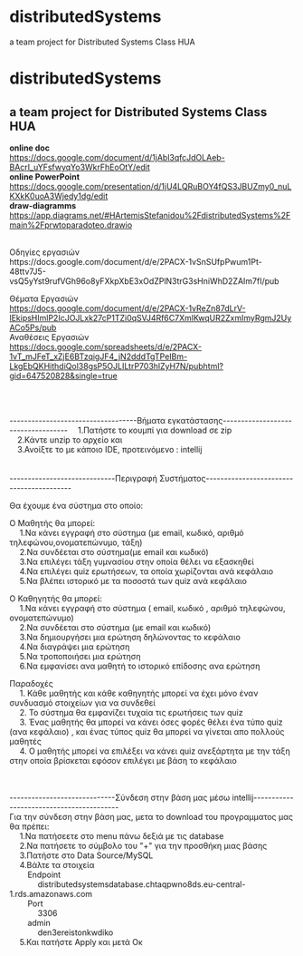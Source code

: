 # distributedSystems
a team project for Distributed Systems Class HUA
# distributedSystems
a team project for Distributed Systems Class HUA
-----------------------------------------------------------------------
 
**online doc**<br /> https://docs.google.com/document/d/1jAbl3qfcJdOLAeb-BAcrI_uYFsfwyqYo3WkrFhEoOtY/edit 
<br />**online PowerPoint**<br /> https://docs.google.com/presentation/d/1jU4LQRuBOY4fQS3JBUZmy0_nuLKXkK0uoA3Wjedy1dg/edit </br>
**draw-diagramms** <br/> https://app.diagrams.net/#HArtemisStefanidou%2FdistributedSystems%2Fmain%2Fprwtoparadoteo.drawio 
</br>

<br />
Οδηγίες εργασιών
<br />
https://docs.google.com/document/d/e/2PACX-1vSnSUfpPwum1Pt-48ttv7J5-vsQ5yYst9rufVGh96o8yFXkpXbE3xOdZPlN3trG3sHniWhD2ZAIm7fI/pub
<br />

Θέματα Εργασιών
<br />
https://docs.google.com/document/d/e/2PACX-1vReZn87dLrV-lEkipsHImlP2IcJOJLxk27cP1TZi0qSVJ4Rf6C7XmlKwqUR2ZxmImyRgmJ2UyACo5Ps/pub
<br />
Αναθέσεις Εργασιών<br />
https://docs.google.com/spreadsheets/d/e/2PACX-1vT_mJFeT_xZjE6BTzqigJF4_jN2dddTgTPeIBm-LkgEbQKHithdiQol38gsP5OJLILtrP703hlZyH7N/pubhtml?gid=647520828&single=true

<br /><br />

-----------------------------------Βήματα εγκατάστασης-----------------------------------
&emsp;1.Πατήστε το κουμπί για download σε zip<br />
&emsp;2.Κάντε unzip το αρχείο και <br />
&emsp;3.Ανοίξτε το με κάποιο IDE, προτεινόμενο : intellij<br />
<br /><br />
-----------------------------Περιγραφή Συστήματος-----------------------------------------

Θα έχουμε ένα σύστημα στο οποίο:

Ο Μαθητής θα μπορεί:<br />
   &emsp; 1.Να κάνει εγγραφή στο σύστημα (με email, κωδικό, αριθμό τηλεφώνου,ονοματεπώνυμο, τάξη) <br />
   &emsp; 2.Να συνδέεται στο σύστημα(με email και κωδικό)<br />
   &emsp; 3.Να επιλέγει τάξη γυμνασίου στην οποία θέλει να εξασκηθεί <br />
   &emsp; 4.Να επιλέγει quiz ερωτήσεων, τα οποία χωρίζονται ανά κεφάλαιο <br />
   &emsp; 5.Να βλέπει ιστορικό με τα ποσοστά των quiz ανά κεφάλαιο <br />


Ο Καθηγητής θα μπορεί:<br />
   &emsp; 1.Να κάνει εγγραφή στο σύστημα ( email, κωδικό , αριθμό τηλεφώνου, ονοματεπώνυμο) <br />
   &emsp; 2.Να συνδέεται στο σύστημα (με email και κωδικό) <br />
   &emsp; 3.Να δημιουργήσει μια ερώτηση δηλώνοντας το κεφάλαιο <br />
   &emsp; 4.Να διαγράψει μια ερώτηση <br/>
   &emsp; 5.Να τροποποιήσει μια ερώτηση <br/>
   &emsp; 6.Να εμφανίσει ανα μαθητή το ιστορικό επίδοσης ανα ερώτηση <br /> 



Παραδοχές<br />
&emsp; 1. Κάθε μαθητής και κάθε καθηγητής μπορεί να έχει μόνο έναν συνδυασμό στοιχείων για να συνδεθεί<br />
&emsp; 2. Το σύστημα θα εμφανίζει τυχαία τις ερωτήσεις των quiz <br />
&emsp; 3. Ένας μαθητής θα μπορεί να κάνει όσες φορές θέλει ένα τύπο quiz (ανα κεφάλαιο) , και ένας τύπος quiz θα μπορεί να γίνεται απο πολλούς μαθητές<br />
&emsp; 4. Ο μαθητής μπορεί να επιλέξει να κάνει quiz ανεξάρτητα με την τάξη στην οποία βρίσκεται εφόσον επιλέγει με βάση το κεφάλαιο<br />


<br /><br />
-----------------------------Σύνδεση στην βάση μας μέσω intellij-----------------------------------------<br />
Για την σύνδεση στην βάση μας, μετα το download του προγραμματος μας θα πρέπει:<br/>
&emsp; 1.Να πατήσεετε στο menu πάνω δεξιά με τις database<br/>
&emsp; 2.Να πατήσετε το σύμβολο του "+" για την προσθήκη μιας βάσης<br/>
&emsp; 3.Πατήστε στο Data Source/MySQL  <br />
&emsp; 4.Βάλτε τα στοιχεία   <br />
  &emsp; &emsp;Endpoint<br />
  &emsp; &emsp; &emsp;distributedsystemsdatabase.chtaqpwno8ds.eu-central-1.rds.amazonaws.com <br />
  &emsp; &emsp;Port<br />
 &emsp; &emsp;  &emsp;3306 <br />
 &emsp;  &emsp;admin <br /> &emsp;&emsp; &emsp; den3ereistonkwdiko<br/>
&emsp; 5.Και πατήστε Apply και μετά Οκ <br />
